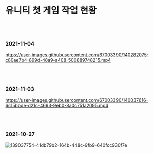 <h1><b> 유니티 첫 게임 작업 현황 </b></h1>
<br/>
<br/>

<h3> 2021-11-04 </h3>

https://user-images.githubusercontent.com/67003390/140282075-c80ae7b4-899d-48a9-a408-500889748215.mp4


<br/>
<br/>

<h3> 2021-11-03 </h3>

https://user-images.githubusercontent.com/67003390/140037616-6c15bbde-d21c-4693-9eb0-8a0c751a2095.mp4


<br/>
<br/>

<h3> 2021-10-27 </h3>

![139037754-41db79b2-164b-448c-9fb9-640fcc930f7e](https://user-images.githubusercontent.com/67003390/140037741-bf60128c-2c00-463c-affa-f59149879129.png)
